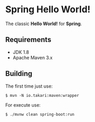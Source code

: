 # Spring Hello World!

The classic **Hello World!** for **Spring**.

## Requirements

- JDK 1.8
- Apache Maven 3.x

## Building

The first time just use:

`$ mvn -N io.takari:maven:wrapper`

For execute use:

`$ ./mvnw clean spring-boot:run`

